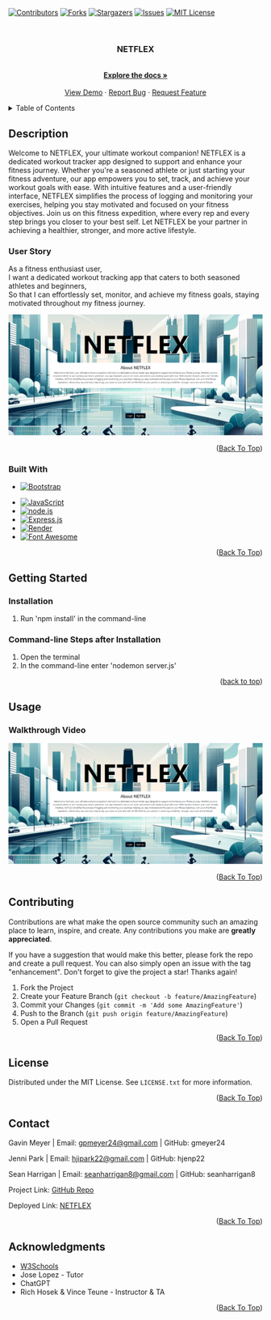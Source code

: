 <!-- Improved compatibility of back to top link: See: https://github.com/othneildrew/Best-README-Template/pull/73 -->
<div id="readme-top"></div>
<!--
*** Thanks for checking out the Best-README-Template. If you have a suggestion
*** that would make this better, please fork the repo and create a pull request
*** or simply open an issue with the tag "enhancement".
*** Don't forget to give the project a star!
*** Thanks again! Now go create something AMAZING! :D
-->

<!-- PROJECT SHIELDS -->
<!--
*** I'm using markdown "reference style" links for readability.
*** Reference links are enclosed in brackets [ ] instead of parentheses ( ).
*** See the bottom of this document for the declaration of the reference variables
*** for contributors-url, forks-url, etc. This is an optional, concise syntax you may use.
*** https://www.markdownguide.org/basic-syntax/#reference-style-links
-->

[![Contributors][contributors-shield]][contributors-url]
[![Forks][forks-shield]][forks-url]
[![Stargazers][stars-shield]][stars-url]
[![Issues][issues-shield]][issues-url]
[![MIT License][license-shield]][license-url]
<!-- [![LinkedIn][linkedin-shield]][linkedin-url] -->

<!-- PROJECT LOGO -->
<br />
<div align="center">
  <!-- <a href="https://github.com/Project2Team1GPR/NETFLEX">
    <img src="images/logo.png" alt="Logo" width="80" height="80">
  </a> -->

<h3 align="center">NETFLEX</h3>

  <p align="center">
    <br />
    <a href="https://github.com/Project2Team1GPR/NETFLEX"><strong>Explore the docs »</strong></a>
    <br />
    <br />
    <a href="https://github.com/Project2Team1GPR/NETFLEX">View Demo</a>
    ·
    <a href="https://github.com/Project2Team1GPR/NETFLEX/issues">Report Bug</a>
    ·
    <a href="https://github.com/Project2Team1GPR/NETFLEX/issues">Request Feature</a>
  </p>
</div>

<!-- TABLE OF CONTENTS -->
<details>
  <summary>Table of Contents</summary>
  <ol>
    <li>
      <a href="#about-the-project">About The Project</a>
      <ul>
        <li><a href="#built-with">Built With</a></li>
      </ul>
    </li>
    <li>
      <a href="#getting-started">Getting Started</a>
      <ul>
        <!-- <li><a href="#prerequisites">Prerequisites</a></li> -->
        <li><a href="#installation">Installation</a></li>
      </ul>
    </li>
    <li><a href="#usage">Usage</a></li>
    <!-- <li><a href="#roadmap">Roadmap</a></li> -->
    <li><a href="#contributing">Contributing</a></li>
    <li><a href="#license">License</a></li>
    <li><a href="#contact">Contact</a></li>
    <li><a href="#acknowledgments">Acknowledgments</a></li>
  </ol>
</details>

<!-- ABOUT THE PROJECT -->

## Description

<!-- Enter Description Below -->

Welcome to NETFLEX, your ultimate workout companion! NETFLEX is a dedicated workout tracker app designed to support and enhance your fitness journey. Whether you're a seasoned athlete or just starting your fitness adventure, our app empowers you to set, track, and achieve your workout goals with ease. With intuitive features and a user-friendly interface, NETFLEX simplifies the process of logging and monitoring your
exercises, helping you stay motivated and focused on your fitness objectives. Join us on this fitness
expedition, where every rep and every step brings you closer to your best self. Let NETFLEX be your partner in achieving a healthier, stronger, and more active lifestyle.

### User Story
As a fitness enthusiast user,<br>
I want a dedicated workout tracking app that caters to both seasoned athletes and beginners,<br>
So that I can effortlessly set, monitor, and achieve my fitness goals, staying motivated throughout my fitness journey.


[![NETFLEX](./assets/images/screenshot.png)](https://project2-team1-netflex.onrender.com/)

<!-- Here's a blank template to get started: To avoid retyping too much info. Do a search and replace with your text editor for the following: `Project2Team1GPR`, `NETFLEX`, `gavinpmeyer`, `gmail`, `gpmeyer24`, `project_title`, `project_description` -->

<p align="right">(<a href="#readme-top">Back To Top</a>)</p>

### Built With

<!-- * [![Next][Next.js]][Next-url]
* [![React][React.js]][React-url]
* [![Vue][Vue.js]][Vue-url]
* [![Angular][Angular.io]][Angular-url]
* [![Svelte][Svelte.dev]][Svelte-url]
* [![Laravel][Laravel.com]][Laravel-url] -->

- [![Bootstrap][Bootstrap.com]][Bootstrap-url]
<!-- * [![JQuery][JQuery.com]][JQuery-url] -->
- [![JavaScript][JavaScript.com]][JavaScript-url]
- [![node.js][node.js.org]][node.js-url]
- [![Express.js][express.js.com]][express.js-url]
- [![Render][render.com]][render-url]
- [![Font Awesome][fontawesome.com]][fontawesome-url]

<p align="right">(<a href="#readme-top">Back To Top</a>)</p>

<!-- GETTING STARTED -->

## Getting Started

<!-- ### Prerequisites

This is an example of how to list things you need to use the software and how to install them.

- npm
  ```sh
  npm install npm@latest -g
  ``` -->

### Installation

1. Run 'npm install' in the command-line

### Command-line Steps after Installation
1. Open the terminal
2. In the command-line enter 'nodemon server.js'

<p align="right">(<a href="#readme-top">back to top</a>)</p>

<!-- USAGE EXAMPLES -->

## Usage

### Walkthrough Video

[![NETFLEX Walktrhough Video](./assets/images/screenshot.png)](https://project2-team1-netflex.onrender.com/)




<p align="right">(<a href="#readme-top">Back To Top</a>)</p>

<!-- ROADMAP -->
<!-- ## Roadmap

- [ ] Feature 1
- [ ] Feature 2
- [ ] Feature 3
    - [ ] Nested Feature

See the [open issues](https://github.com/Project2Team1GPR/NETFLEX/issues) for a full list of proposed features (and known issues).

<p align="right">(<a href="#readme-top">Back To Top</a>)</p> -->

<!-- CONTRIBUTING -->

## Contributing

Contributions are what make the open source community such an amazing place to learn, inspire, and create. Any contributions you make are **greatly appreciated**.

If you have a suggestion that would make this better, please fork the repo and create a pull request. You can also simply open an issue with the tag "enhancement".
Don't forget to give the project a star! Thanks again!

1. Fork the Project
2. Create your Feature Branch (`git checkout -b feature/AmazingFeature`)
3. Commit your Changes (`git commit -m 'Add some AmazingFeature'`)
4. Push to the Branch (`git push origin feature/AmazingFeature`)
5. Open a Pull Request

<p align="right">(<a href="#readme-top">Back To Top</a>)</p>

<!-- LICENSE -->

## License

Distributed under the MIT License. See `LICENSE.txt` for more information.

<p align="right">(<a href="#readme-top">Back To Top</a>)</p>

<!-- CONTACT -->

## Contact

Gavin Meyer | Email: gpmeyer24@gmail.com | GitHub: gmeyer24

Jenni Park | Email: hjipark22@gmail.com | GitHub: hjenp22

Sean Harrigan | Email: seanharrigan8@gmail.com  | GitHub: seanharrigan8

Project Link: [GitHub Repo](https://github.com/Project2Team1GPR/NETFLEX)

Deployed Link: [NETFLEX](https://project2-team1-netflex.onrender.com/)

<p align="right">(<a href="#readme-top">Back To Top</a>)</p>

<!-- ACKNOWLEDGMENTS -->

## Acknowledgments

- [W3Schools](https://www.w3schools.com/)
- Jose Lopez - Tutor
- ChatGPT
- Rich Hosek & Vince Teune - Instructor & TA

<p align="right">(<a href="#readme-top">Back To Top</a>)</p>

<!-- MARKDOWN LINKS & IMAGES -->
<!-- https://www.markdownguide.org/basic-syntax/#reference-style-links -->

[contributors-shield]: https://img.shields.io/github/contributors/Project2Team1GPR/NETFLEX.svg?style=for-the-badge
[contributors-url]: https://github.com/Project2Team1GPR/NETFLEX/graphs/contributors
[forks-shield]: https://img.shields.io/github/forks/Project2Team1GPR/NETFLEX.svg?style=for-the-badge
[forks-url]: https://github.com/Project2Team1GPR/NETFLEX/network/members
[stars-shield]: https://img.shields.io/github/stars/Project2Team1GPR/NETFLEX.svg?style=for-the-badge
[stars-url]: https://github.com/Project2Team1GPR/NETFLEX/stargazers
[issues-shield]: https://img.shields.io/github/issues/Project2Team1GPR/NETFLEX.svg?style=for-the-badge
[issues-url]: https://github.com/Project2Team1GPR/NETFLEX/issues
[license-shield]: https://img.shields.io/github/license/Project2Team1GPR/NETFLEX.svg?style=for-the-badge
[license-url]: https://github.com/Project2Team1GPR/NETFLEX/blob/master/LICENSE.txt
[linkedin-shield]: https://img.shields.io/badge/-LinkedIn-black.svg?style=for-the-badge&logo=linkedin&colorB=555
[linkedin-url]: https://linkedin.com/in/gavinpmeyer
[product-screenshot]: images/screenshot.png
[Next.js]: https://img.shields.io/badge/next.js-000000?style=for-the-badge&logo=nextdotjs&logoColor=white
[Next-url]: https://nextjs.org/
[React.js]: https://img.shields.io/badge/React-20232A?style=for-the-badge&logo=react&logoColor=61DAFB
[React-url]: https://reactjs.org/
[Vue.js]: https://img.shields.io/badge/Vue.js-35495E?style=for-the-badge&logo=vuedotjs&logoColor=4FC08D
[Vue-url]: https://vuejs.org/
[Angular.io]: https://img.shields.io/badge/Angular-DD0031?style=for-the-badge&logo=angular&logoColor=white
[Angular-url]: https://angular.io/
[Svelte.dev]: https://img.shields.io/badge/Svelte-4A4A55?style=for-the-badge&logo=svelte&logoColor=FF3E00
[Svelte-url]: https://svelte.dev/
[Laravel.com]: https://img.shields.io/badge/Laravel-FF2D20?style=for-the-badge&logo=laravel&logoColor=white
[Laravel-url]: https://laravel.com
[Bootstrap.com]: https://img.shields.io/badge/Bootstrap-563D7C?style=for-the-badge&logo=bootstrap&logoColor=white
[Bootstrap-url]: https://getbootstrap.com
[JQuery.com]: https://img.shields.io/badge/jQuery-0769AD?style=for-the-badge&logo=jquery&logoColor=white
[JQuery-url]: https://jquery.com
[JavaScript.com]: https://img.shields.io/badge/JavaScript-323330?style=for-the-badge&logo=javascript&logoColor=F7DF1E
[JavaScript-url]: https://www.javascript.com/
[node.js.org]: https://img.shields.io/badge/node.js-green.svg
[node.js-url]: https://nodejs.org/en
[express.js.com]: https://img.shields.io/badge/express.js-blue.svg
[express.js-url]: https://expressjs.com/
[render.com]: https://img.shields.io/badge/render-purple.svg
[render-url]: https://render.com/
[fontawesome.com]: https://img.shields.io/badge/FontAwesome-blue.svg
[fontawesome-url]: https://fontawesome.com/
